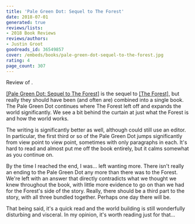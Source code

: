 ```yaml
---
title: 'Pale Green Dot: Sequel to The Forest'
date: 2018-07-01
generated: true
reviews/lists:
- 2018 Book Reviews
reviews/authors:
- Justin Groot
goodreads_id: 36549857
cover: /embeds/books/pale-green-dot-sequel-to-the-forest.jpg
rating: 4
page_count: 307
---
```

Review of .  

[[Pale Green Dot: Sequel to The Forest]]() is the sequel to [[The Forest]](), but really they should have been (and often are) combined into a single book. The Pale Green Dot continues where The Forest left off and expands the world significantly. We see a bit behind the curtain at just what the Forest is and how the world works.  

<!--more-->

The writing is significantly better as well, although could still use an editor. In particular, the first third or so of the Pale Green Dot jumps significantly from view point to view point, sometimes with only paragraphs in each. It's hard to read and almost put me off the book entirely, but it calms somewhat as you continue on.  

By the time I reached the end, I was... left wanting more. There isn't really an ending to the Pale Green Dot any more than there was to the Forest. We're left with an answer that directly contradicts what we thought we knew throughout the book, with little more evidence to go on than we had for the Forest's side of the story. Really, there should be a third part to the story, with all three bundled together. Perhaps one day there will be.  

That being said, it's a quick read and the world building is still wonderfully disturbing and visceral. In my opinion, it's worth reading just for that...